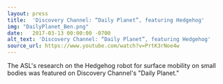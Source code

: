 ```yaml
---
layout: press
title:  'Discovery Channel: “Daily Planet”, featuring Hedgehog'
img: "DailyPlanet_Ben.png"
date:   2017-03-13 00:00:00 -0700
alt_text: 'Discovery Channel: “Daily Planet”, featuring Hedgehog'
source_url: https://www.youtube.com/watch?v=PrtK3rNoe4w
---
```

The ASL's research on the Hedgehog robot for surface mobility on small bodies was featured on Discovery Channel's "Daily Planet."